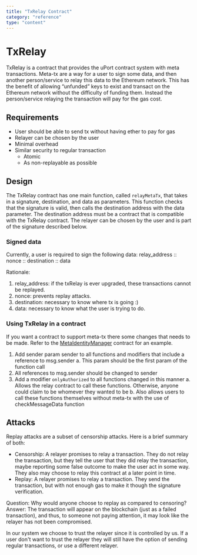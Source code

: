 ```yaml
---
title: "TxRelay Contract"
category: "reference"
type: "content"
---
```


# TxRelay
TxRelay is a contract that provides the uPort contract system with meta transactions. Meta-tx are a way for a user to sign some data, and then another person/service to relay this data to the Ethereum network. This has the benefit of allowing “unfunded” keys to exist and transact on the Ethereum network without the difficulty of funding them. Instead the person/service relaying the transaction will pay for the gas cost.

## Requirements
* User should be able to send tx without having ether to pay for gas
* Relayer can be chosen by the user
* Minimal overhead
* Similar security to regular transaction
    * Atomic
    * As non-replayable as possible

## Design
The TxRelay contract has one main function, called `relayMetaTx`, that takes in a signature, destination, and data as parameters. This function checks that the signature is valid, then calls the destination address with the data parameter. The destination address must be a contract that is compatible with the TxRelay contract. The relayer can be chosen by the user and is part of the signature described below.

### Signed data
Currently, a user is required to sign the following data: relay_address :: nonce :: destination :: data

Rationale:
1. relay_address: if the txRelay is ever upgraded, these transactions cannot be replayed.
2. nonce: prevents replay attacks.
3. destination: necessary to know where tx is going :)
4. data: necessary to know what the user is trying to do.

### Using TxRelay in a contract
If you want a contract to support meta-tx there some changes that needs to be made. Refer to the [MetaIdentityManager](./metaIdentityManager.md) contract for an example.

1. Add sender param sender to all functions and modifiers that include a reference to msg.sender
    a. This param should be the first param of the function call
2. All references to msg.sender should be changed to sender
3. Add a modifier `onlyAuthorized` to all functions changed in this manner
    a. Allows the relay contract to call these functions. Otherwise, anyone could claim to be whomever they wanted to be
    b. Also allows users to call these functions themselves without meta-tx with the use of checkMessageData function

## Attacks
Replay attacks are a subset of censorship attacks. Here is a brief summary of both:

* Censorship: A relayer promises to relay a transaction. They do not relay the transaction, but they tell the user that they did relay the transaction, maybe reporting some false outcome to make the user act in some way. They also may choose to relay this contract at a later point in time.
* Replay: A relayer promises to relay a transaction. They send the transaction, but with not enough gas to make it though the signature verification.

Question: Why would anyone choose to replay as compared to censoring?
Answer: The transaction will appear on the blockchain (just as a failed transaction), and thus, to someone not paying attention, it may look like the relayer has not been compromised.

In our system we choose to trust the relayer since it is controlled by us. If a user don't want to trust the relayer they will still have the option of sending regular transactions, or use a different relayer.